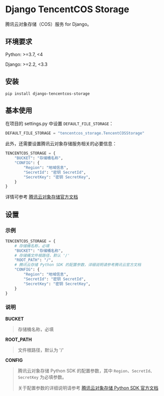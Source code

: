 # Django TencentCOS Storage

腾讯云对象存储（COS）服务 for Django。

## 环境要求

Python: >=3.7, <4

Django: >=2.2, <3.3

## 安装

```
pip install django-tencentcos-storage
```

## 基本使用

在项目的 settings.py 中设置 `DEFAULT_FILE_STORAGE`：

```python
DEFAULT_FILE_STORAGE = "tencentcos_storage.TencentCOSStorage"
```

此外，还需要设置腾讯云对象存储服务相关的必要信息：

```python
TENCENTCOS_STORAGE = {
    "BUCKET": "存储桶名称",
    "CONFIG": {
        "Region": "地域信息",
        "SecretId": "密钥 SecretId",
        "SecretKey": "密钥 SecretKey",
    }
}
```

详情可参考 [腾讯云对象存储官方文档](https://cloud.tencent.com/document/product/436)

## 设置

### 示例
```python
TENCENTCOS_STORAGE = {
    # 存储桶名称，必填
    "BUCKET": "存储桶名称",
    # 存储桶文件根路径，默认 '/'
    "ROOT_PATH": "/",
    # 腾讯云存储 Python SDK 的配置参数，详细说明请参考腾讯云官方文档
    "CONFIG": {
        "Region": "地域信息",
        "SecretId": "密钥 SecretId",
        "SecretKey": "密钥 SecretKey",
    }
}
```

### 说明

**BUCKET**
> 存储桶名称，必填

**ROOT_PATH**
> 文件根路径，默认为 '/'

**CONFIG**
> 腾讯云对象存储 Python SDK 的配置参数，其中 `Region`、`SecretId`、`SecretKey` 为必填参数。
> 
> 关于配置参数的详细说明请参考 [腾讯云对象存储 Python SDK 官方文档](https://cloud.tencent.com/document/product/436/12269)


